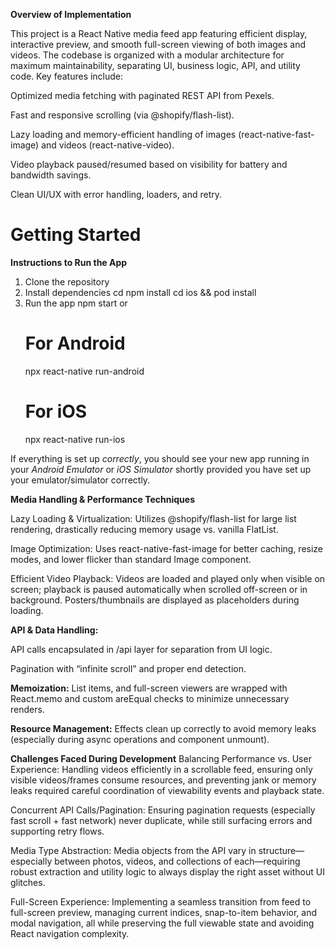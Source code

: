**Overview of Implementation**


This project is a React Native media feed app featuring efficient display, interactive preview, and smooth full-screen viewing of both images and videos. The codebase is organized with a modular architecture for maximum maintainability, separating UI, business logic, API, and utility code. Key features include:

Optimized media fetching with paginated REST API from Pexels.

Fast and responsive scrolling (via @shopify/flash-list).

Lazy loading and memory-efficient handling of images (react-native-fast-image) and videos (react-native-video).

Video playback paused/resumed based on visibility for battery and bandwidth savings.

Clean UI/UX with error handling, loaders, and retry.

# Getting Started

**Instructions to Run the App**

1. Clone the repository
2. Install dependencies
    cd <project-directory>
      npm install
   cd ios && pod install
3. Run the app
   npm start 
   or
   # For Android
   npx react-native run-android
   # For iOS
   npx react-native run-ios

If everything is set up _correctly_, you should see your new app running in your _Android Emulator_ or _iOS Simulator_ shortly provided you have set up your emulator/simulator correctly.



**Media Handling & Performance Techniques**

Lazy Loading & Virtualization: Utilizes @shopify/flash-list for large list rendering, drastically reducing memory usage vs. vanilla FlatList.

Image Optimization: Uses react-native-fast-image for better caching, resize modes, and lower flicker than standard Image component.

Efficient Video Playback: Videos are loaded and played only when visible on screen; playback is paused automatically when scrolled off-screen or in background. Posters/thumbnails are displayed as placeholders during loading.

**API & Data Handling:**

API calls encapsulated in /api layer for separation from UI logic.

Pagination with “infinite scroll” and proper end detection.


**Memoization:** List items, and full-screen viewers are wrapped with React.memo and custom areEqual checks to minimize unnecessary renders.

**Resource Management:** Effects clean up correctly to avoid memory leaks (especially during async operations and component unmount).


**Challenges Faced During Development**
Balancing Performance vs. User Experience: Handling videos efficiently in a scrollable feed, ensuring only visible videos/frames consume resources, and preventing jank or memory leaks required careful coordination of viewability events and playback state.

Concurrent API Calls/Pagination: Ensuring pagination requests (especially fast scroll + fast network) never duplicate, while still surfacing errors and supporting retry flows.


Media Type Abstraction: Media objects from the API vary in structure—especially between photos, videos, and collections of each—requiring robust extraction and utility logic to always display the right asset without UI glitches.

Full-Screen Experience: Implementing a seamless transition from feed to full-screen preview, managing current indices, snap-to-item behavior, and modal navigation, all while preserving the full viewable state and avoiding React navigation complexity.


